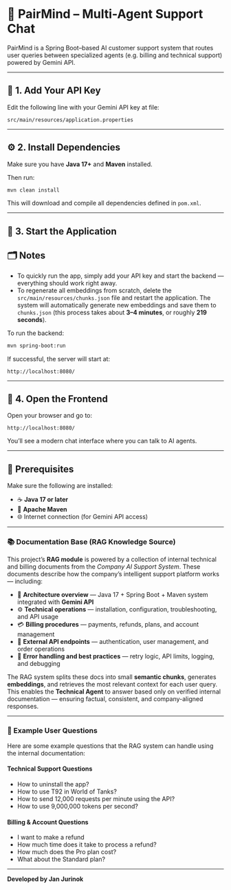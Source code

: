 # 🤖 PairMind – Multi-Agent Support Chat

PairMind is a Spring Boot–based AI customer support system that routes user queries between specialized agents (e.g. billing and technical support) powered by Gemini API.

---

## 🧩 1. Add Your API Key

Edit the following line with your Gemini API key at file:

```
src/main/resources/application.properties
```

---

## ⚙️ 2. Install Dependencies

Make sure you have **Java 17+** and **Maven** installed.

Then run:

```bash
mvn clean install
```

This will download and compile all dependencies defined in `pom.xml`.

---

## 🚀 3. Start the Application

## 🗂️ Notes

* To quickly run the app, simply add your API key and start the backend — everything should work right away.
* To regenerate all embeddings from scratch, delete the `src/main/resources/chunks.json` file and restart the application.
  The system will automatically generate new embeddings and save them to `chunks.json` (this process takes about **3–4 minutes**, or roughly **219 seconds**).

To run the backend:

```bash
mvn spring-boot:run
```

If successful, the server will start at:

```
http://localhost:8080/
```

---


## 💬 4. Open the Frontend

Open your browser and go to:

```
http://localhost:8080/
```

You’ll see a modern chat interface where you can talk to AI agents.

---

## 🧰 Prerequisites

Make sure the following are installed:

* ☕ **Java 17 or later**
* 🧱 **Apache Maven**
* 🌐 Internet connection (for Gemini API access)

---

### 📚 Documentation Base (RAG Knowledge Source)

This project’s **RAG module** is powered by a collection of internal technical and billing documents from the *Company AI Support System*.
These documents describe how the company’s intelligent support platform works — including:

* 🧠 **Architecture overview** — Java 17 + Spring Boot + Maven system integrated with **Gemini API**
* ⚙️ **Technical operations** — installation, configuration, troubleshooting, and API usage
* 💳 **Billing procedures** — payments, refunds, plans, and account management
* 🔐 **External API endpoints** — authentication, user management, and order operations
* 🧾 **Error handling and best practices** — retry logic, API limits, logging, and debugging

The RAG system splits these docs into small **semantic chunks**, generates **embeddings**, and retrieves the most relevant context for each user query.
This enables the **Technical Agent** to answer based only on verified internal documentation — ensuring factual, consistent, and company-aligned responses.

---

### 💬 Example User Questions

Here are some example questions that the RAG system can handle using the internal documentation:

#### Technical Support Questions

* How to uninstall the app?
* How to use T92 in World of Tanks?
* How to send 12,000 requests per minute using the API?
* How to use 9,000,000 tokens per second?

#### Billing & Account Questions

* I want to make a refund
* How much time does it take to process a refund?
* How much does the Pro plan cost?
* What about the Standard plan?


---

**Developed by Jan Jurinok**
